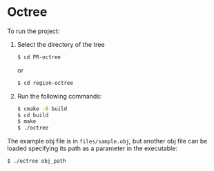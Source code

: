 # Octree
To run the project:
1. Select the directory of the tree
   ```bash
   $ cd PR-octree
   ```
   or
   ```bash
   $ cd region-octree
   ```
2. Run the following commands:
   ```bash
   $ cmake -B build
   $ cd build
   $ make
   $ ./octree
   ```
The example obj file is in `files/sample.obj`, but another obj file can be loaded specifying its path as a parameter in the executable:
```bash
$ ./octree obj_path
```
